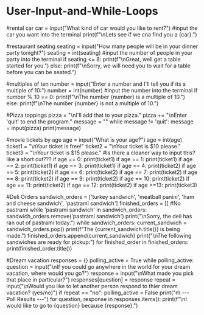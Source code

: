 # User-Input-and-While-Loops
#rental car
car = input("What kind of car would you like to rent?")
#input the car you want into the terminal
print(f"\nLets see if we cna find you a {car}.")

#restaurant seating
seating = input("How many people will be in your dinner party tonight?")
seating = int(seating)
#input the number of people in your party into the terminal
if seating <= 8:
    print(f"\nGreat, well get a table started for you.")
else:
    print(f"\nSorry, we will need you to wait for a table before you can be seated.") 

#multiples of ten
number = input("Enter a number and I'll tell you if its a multiple of 10:")
number = int(number)
#input the number into the terminal
if number % 10 == 0:
    print(f"\nThe number {number} is a multiple of 10.")
else:
    print(f"\nThe number {number} is not a multiple of 10.")

#Pizza toppings
pizza = "\nI'll add that to your pizza."
pizza += "\nEnter 'quit' to end the program."
message = ""
while message != 'quit':
    message = input(pizza)
    print(message)

#movie tickets by age
age = input("What is your age?")
age = int(age)
ticket1 = "\nYour ticket is free!"
ticket2 = "\nYour ticket is $10 please."
ticket3 = "\nYour ticket is $15 please."
#is there a cleaner way to input this? like a short cut???
if age == 0:
    print(ticket1)
if age == 1:
    print(ticket1)
if age == 2:
    print(ticket1)
if age == 3:
    print(ticket1)
if age == 4:
    print(ticket2)
if age == 5:
    print(ticket2)
if age == 6:
    print(ticket2)
if age == 7:
    print(ticket2)
if age == 8:
    print(ticket2)
if age == 9:
    print(ticket2)
if age == 10:
    print(ticket2)
if age == 11:
    print(ticket2)
if age == 12:
    print(ticket2)
if age >=13:
    print(ticket3)

#Deli Orders
sandwich_orders = ['turkey sandwich', 'meatball panini', 'ham and cheese sandwich', 'pastrami sandwich']
finished_orders = []
#No pastrami
while 'pastrami sandwich' in sandwich_orders:
    sandwich_orders.remove('pastrami sandwich')
    print("\nSorry, the deli has ran out of pastrami today.")
while sandwich_orders:
    current_sandwich = sandwich_orders.pop()
    print(f"The {current_sandwich.title()} is being made.")
    finished_orders.append(current_sandwich)
print("\nThe following sandwiches are ready for pickup:")
for finished_order in finished_orders:
    print(finished_order.title())


#Dream vacation
responses = {}
polling_active = True
while polling_active:
    question = input("\nIf you could go anywhere in the world for your dream vacation, where would you go?")
    response = input("\nWhat made you pick that place in particular?")
    responses[question] = response
    repeat = input("\nWould you like to let another person respond to thier dream vacation? (yes/no)")
    if repeat == "no":
        polling_active = False
print("n\ --- Poll Results ---")
for question, response in responses.items():
    print(f"\nI would like to go to {question} because {response}.")
